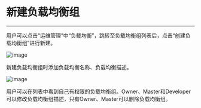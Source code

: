 # 新建负载均衡组

---
用户可以点击“运维管理”中“负载均衡”，跳转至负载均衡组列表后，点击“创建负载均衡组”进行新建。

![image](http://domeos-pics.bjcnc.scs.sohucs.com/负载均衡组列表20210409.png)

新建负载均衡组时添加负载均衡名称、负载均衡描述。

![image](http://domeos-pics.bjcnc.scs.sohucs.com/创建负载均衡组20210409.png)

用户可以在列表中看到自己有权限的负载均衡组。Owner、Master和Developer可以修改负载均衡组描述，只有Owner、Master可以删除负载均衡组。


